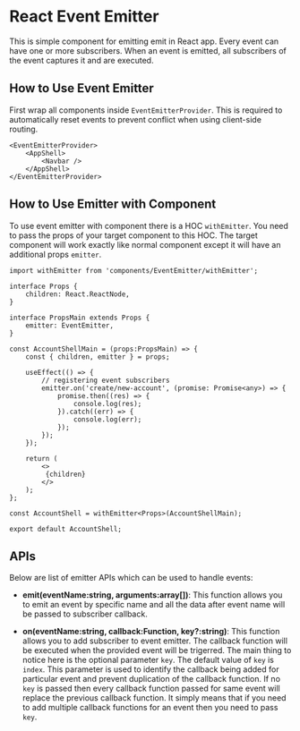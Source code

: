 # React Event Emitter

This is simple component for emitting emit in React app. Every event can have one or more subscribers. When an event is emitted, all subscribers of the event captures it and are executed.

## How to Use Event Emitter

First wrap all components inside `EventEmitterProvider`. This is required to automatically reset events to prevent conflict when using client-side routing.

```tsx
<EventEmitterProvider>
    <AppShell>
        <Navbar />
    </AppShell>
</EventEmitterProvider>
```

## How to Use Emitter with Component

To use event emitter with component there is a HOC `withEmitter`. You need to pass the props of your target component to this HOC. The target component will work exactly like normal component except it will have an additional props `emitter`.

```tsx
import withEmitter from 'components/EventEmitter/withEmitter';

interface Props {
    children: React.ReactNode,
}

interface PropsMain extends Props {
    emitter: EventEmitter,
}

const AccountShellMain = (props:PropsMain) => {
    const { children, emitter } = props;

    useEffect(() => {
        // registering event subscribers
        emitter.on('create/new-account', (promise: Promise<any>) => {
            promise.then((res) => {
                console.log(res);
            }).catch((err) => {
                console.log(err);
            });
        });
    });

    return (
        <>
         {children}
        </>
    );
};

const AccountShell = withEmitter<Props>(AccountShellMain);

export default AccountShell;
```

## APIs

Below are list of emitter APIs which can be used to handle events:

* **emit(eventName:string, arguments:array[])**: This function allows you to emit an event by specific name and all the data after event name will be passed to subscriber callback.

* **on(eventName:string, callback:Function, key?:string)**: This function allows you to add subscriber to event emitter. The callback function will be executed when the provided event will be trigerred. The main thing to notice here is the optional parameter `key`. The default value of `key` is `index`. This parameter is used to identify the callback being added for particular event and prevent duplication of the callback function. If no `key` is passed then every callback function passed for same event will replace the previous callback function. It simply means that if you need to add multiple callback functions for an event then you need to pass `key`.
